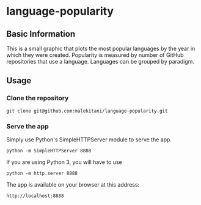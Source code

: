 # language-popularity

## Basic Information

This is a small graphic that plots the most popular languages by the year in which they were created. Popularity is measured by number of GitHub repositories that use a language. Languages can be grouped by paradigm.

## Usage

### Clone the repository

`git clone git@github.com:malekitani/language-popularity.git`

### Serve the app
Simply use Python's SimpleHTTPServer module to serve the app.

```
python -m SimpleHTTPServer 8888
```

If you are using Python 3, you will have to use

```
python -m http.server 8888
```

The app is available on your browser at this address:
```
http://localhost:8888
```
